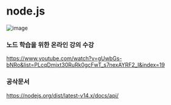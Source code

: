 # node.js

![image](https://user-images.githubusercontent.com/70791860/131005028-bcf88163-d0ab-4cdf-b6c8-be44dae22723.png)
<br>

### 노드 학습을 위한 온라인 강의 수강
https://www.youtube.com/watch?v=gUwbGs-bNRo&list=PLcqDmjxt30RuRk0gcFwT_s7nexAYRF2_I&index=19
<br>

### 공삭문서
https://nodejs.org/dist/latest-v14.x/docs/api/

